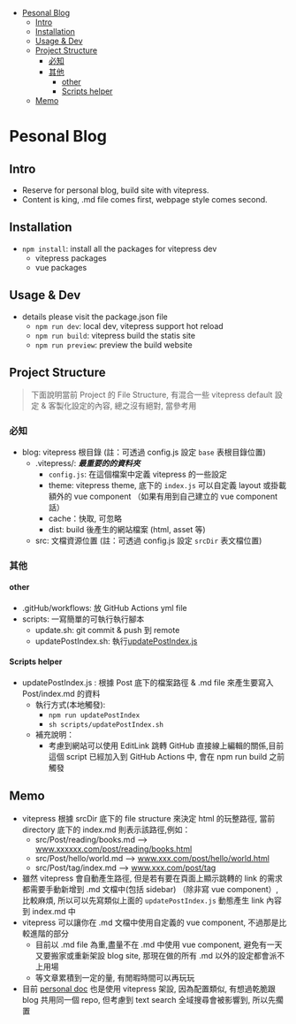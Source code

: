 - [Pesonal Blog](#pesonal-blog)
  - [Intro](#intro)
  - [Installation](#installation)
  - [Usage \& Dev](#usage--dev)
  - [Project Structure](#project-structure)
    - [必知](#必知)
    - [其他](#其他)
      - [other](#other)
      - [Scripts helper](#scripts-helper)
  - [Memo](#memo)


# Pesonal Blog

## Intro
- Reserve for personal blog, build site with vitepress.
- Content is king, .md file comes first, webpage style comes second.

## Installation
- `npm install`: install all the packages for vitepress dev
  - vitepress packages
  - vue packages

## Usage & Dev
- details please visit the package.json file
  - `npm run dev`: local dev, vitepress support hot reload
  - `npm run build`: vitepress build the statis site
  - `npm run preview`: preview the build website

## Project Structure
> 下面說明當前 Project 的 File Structure, 有混合一些 vitepress default 設定 & 客製化設定的內容, 總之沒有絕對, 當參考用

### 必知
- blog: vitepress 根目錄 (註：可透過 config.js 設定 `base` 表根目錄位置)
  - .vitepress/: ***最重要的的資料夾***
    - `config.js`: 在這個檔案中定義 vitepress 的一些設定
    - theme: vitepress theme, 底下的 `index.js` 可以自定義 layout 或掛載額外的 vue component （如果有用到自己建立的 vue component 話）
    - cache：快取, 可忽略
    - dist: build 後產生的網站檔案 (html, asset 等)
  - src: 文檔資源位置 (註：可透過 config.js 設定 `srcDir` 表文檔位置)

### 其他
#### other
- .gitHub/workflows: 放 GitHub Actions yml file
- scripts: 一寫簡單的可執行執行腳本
  - update.sh: git commit & push 到 remote
  - updatePostIndex.sh: 執行[updatePostIndex.js](#scripts-helper)

#### Scripts helper
- updatePostIndex.js : 根據 Post 底下的檔案路徑 & .md file 來產生要寫入 Post/index.md 的資料
  - 執行方式(本地觸發):
    -  `npm run updatePostIndex`
    -  `sh scripts/updatePostIndex.sh`
  - 補充說明：
    - 考慮到網站可以使用 EditLink 跳轉 GitHub 直接線上編輯的關係,目前這個 script 已經加入到 GitHub Actions 中, 會在 npm run build 之前觸發

## Memo

- vitepress 根據 srcDir 底下的 file structure 來決定 html 的玩整路徑, 當前 directory 底下的 index.md 則表示該路徑,例如：
  - src/Post/reading/books.md --> www.xxxxxx.com/post/reading/books.html
  - src/Post/hello/world.md --> www.xxx.com/post/hello/world.html
  - src/Post/tag/index.md --> www.xxx.com/post/tag
- 雖然 vitepress 會自動產生路徑, 但是若有要在頁面上顯示跳轉的 link 的需求都需要手動新增到 .md 文檔中(包括 sidebar) （除非寫 vue component）, 比較麻煩, 所以可以先寫類似上面的 `updatePostIndex.js` 動態產生 link 內容到 index.md 中
- vitepress 可以讓你在 .md 文檔中使用自定義的 vue component, 不過那是比較進階的部分
  - 目前以 .md file 為重,盡量不在 .md 中使用 vue component, 避免有一天又要搬家或重新架設 blog site, 那現在做的所有 .md 以外的設定都會派不上用場
  - 等文章累積到一定的量, 有閒暇時間可以再玩玩
- 目前 [personal doc](https://victorchao996.github.io/docs2/) 也是使用 vitepress 架設, 因為配置類似, 有想過乾脆跟 blog 共用同一個 repo, 但考慮到 text search 全域搜尋會被影響到, 所以先擱置
